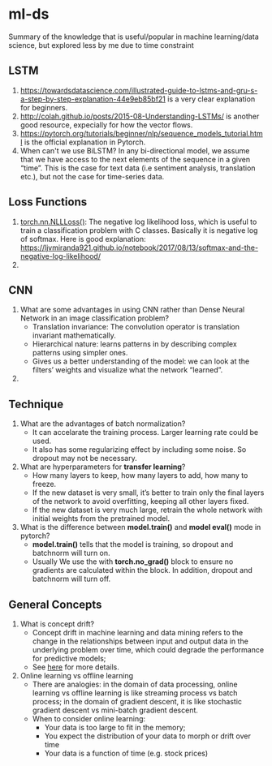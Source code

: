 # ml-ds
Summary of the knowledge that is useful/popular in machine learning/data science, but explored less by me due to time constraint

## LSTM
1. https://towardsdatascience.com/illustrated-guide-to-lstms-and-gru-s-a-step-by-step-explanation-44e9eb85bf21 is a very clear explanation for beginners.
2. http://colah.github.io/posts/2015-08-Understanding-LSTMs/ is another good resource, expecially for how the vector flows.
3. https://pytorch.org/tutorials/beginner/nlp/sequence_models_tutorial.html is the official explanation in Pytorch.
4. When can't we use BiLSTM?
   In any bi-directional model, we assume that we have access to the next elements of the sequence in a given “time”. This is the case for text data (i.e sentiment    analysis, translation etc.), but not the case for time-series data.

## Loss Functions
1. [torch.nn.NLLLoss()](https://pytorch.org/docs/stable/generated/torch.nn.NLLLoss.html): The negative log likelihood loss, which is useful to train a classification problem with C classes. Basically it is negative log of softmax. Here is good explanation: https://ljvmiranda921.github.io/notebook/2017/08/13/softmax-and-the-negative-log-likelihood/
2. 

## CNN
1. What are some advantages in using CNN rather than Dense Neural Network in an image classification problem?
   - Translation invariance: The convolution operator is translation invariant mathematically.
   - Hierarchical nature: learns patterns in by describing complex patterns using simpler ones.
   - Gives us a better understanding of the model: we can look at the filters’ weights and visualize what the network “learned”.
2. 

## Technique
1. What are the advantages of batch normalization?
   - It can accelarate the training process. Larger learning rate could be used.
   - It also has some regularizing effect by including some noise. So dropout may not be necessary.
2. What are hyperparameters for **transfer learning**?
   - How many layers to keep, how many layers to add, how many to freeze.
   - If the new dataset is very small, it’s better to train only the final layers of the network to avoid overfitting, keeping all other layers fixed.
   - If the new dataset is very much large, retrain the whole network with initial weights from the pretrained model.
3. What is the difference between **model.train()** and **model eval()** mode in pytorch?
   - **model.train()** tells that the model is training, so dropout and batchnorm will turn on.
   - Usually We use the with **torch.no_grad()** block to ensure no gradients are calculated within the block. In addition, dropout and batchnorm will turn off.

## General Concepts
1. What is concept drift?
   - Concept drift in machine learning and data mining refers to the change in the relationships between input and output data in the underlying problem over time, which could degrade the performance for predictive models;
   - See [here](https://machinelearningmastery.com/gentle-introduction-concept-drift-machine-learning/) for more details.
2. Online learning vs offline learning
   - There are analogies: in the domain of data processing, online learning vs offline learning is like streaming process vs batch process; in the domain of gradient descent, it is like stochastic gradient descent vs mini-batch gradient descent.
   - When to consider online learning:
      - Your data is too large to fit in the memory;
      - You expect the distribution of your data to morph or drift over time
      - Your data is a function of time (e.g. stock prices)
